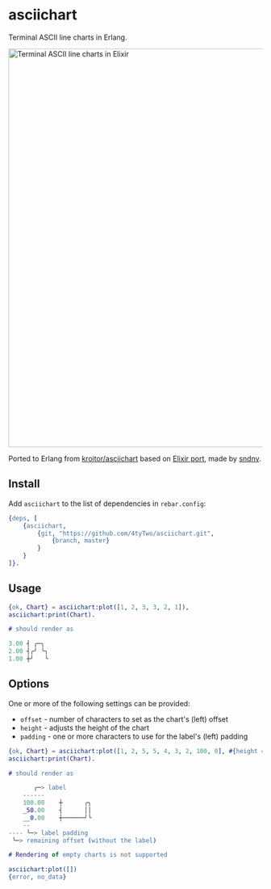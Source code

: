 # asciichart

Terminal ASCII line charts in Erlang.

<img width="789" alt="Terminal ASCII line charts in Elixir" src="https://cloud.githubusercontent.com/assets/1294454/22818709/9f14e1c2-ef7f-11e6-978f-34b5b595fb63.png">

Ported to Erlang from [kroitor/asciichart](https://github.com/kroitor/asciichart)
based on [Elixir port](https://github.com/sndnv/asciichart), made by [sndnv](https://github.com/sndnv).

## Install

Add `asciichart` to the list of dependencies in `rebar.config`:

```erlang
{deps, [
    {asciichart,
        {git, "https://github.com/4tyTwo/asciichart.git",
            {branch, master}
        }
    }
]}.
```

## Usage

```erlang
{ok, Chart} = asciichart:plot([1, 2, 3, 3, 2, 1]),
asciichart:print(Chart).

# should render as

3.00 ┤ ╭─╮
2.00 ┤╭╯ ╰╮
1.00 ┼╯   ╰
```

## Options
One or more of the following settings can be provided:
- `offset` - number of characters to set as the chart's (left) offset
- `height` - adjusts the height of the chart
- `padding` - one or more characters to use for the label's (left) padding

```erlang
{ok, Chart} = asciichart:plot([1, 2, 5, 5, 4, 3, 2, 100, 0], #{height => 3, offset => 10, padding: <<"_">>}).
asciichart:print(Chart).

# should render as

       ╭─> label
    ------
    100.00    ┼      ╭╮
    _50.00    ┤      ││
    __0.00    ┼──────╯╰
    --
---- ╰─> label padding
 ╰─> remaining offset (without the label)

# Rendering of empty charts is not supported

asciichart:plot([])
{error, no_data}

```
